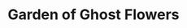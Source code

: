 ---
layout: project
title: Garden of Ghost Flowers
description: Det långa sorlet (Interspatial Echoes) is equal parts social network and public artwork. It is a virtual communication platform that can only be visited on urban squares around Sweden, displaying messages in a large flowing cloud above the visitor.
permalink: /garden-of-ghost-flowers/
og_image: /assets/images/social/garden-of-ghost-flowers.webp
og_image_width: 1920
og_image_height: 1080
---